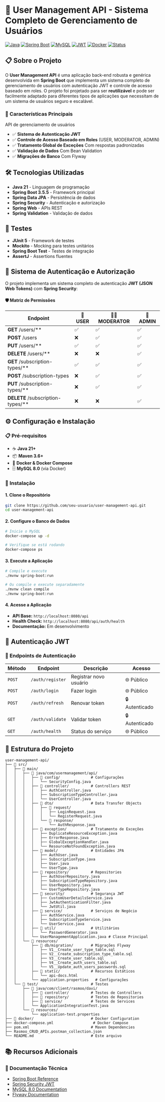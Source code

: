 # 🚀 User Management API - Sistema Completo de Gerenciamento de Usuários

[![Java](https://img.shields.io/badge/Java-21-orange.svg)](https://www.oracle.com/java/)
[![Spring Boot](https://img.shields.io/badge/Spring%20Boot-3.5.5-brightgreen.svg)](https://spring.io/projects/spring-boot)
[![MySQL](https://img.shields.io/badge/MySQL-8.0-blue.svg)](https://www.mysql.com/)
[![JWT](https://img.shields.io/badge/JWT-Security-red.svg)](https://jwt.io/)
[![Docker](https://img.shields.io/badge/Docker-Compose-blue.svg)](https://www.docker.com/)
[![Status](https://img.shields.io/badge/Status-Production%20Ready-green.svg)](#-status-do-projeto)

## 📋 Sobre o Projeto

O **User Management API** é uma aplicação back-end robusta e genérica desenvolvida em **Spring Boot** que implementa um
sistema completo de gerenciamento de usuários com autenticação JWT e controle de acesso baseado em roles. O projeto foi
projetado para ser **reutilizável** e pode ser facilmente adaptado para diferentes tipos de aplicações que necessitam de
um sistema de usuários seguro e escalável.

### 🎯 Características Principais

API de gerenciamento de usuários

- ✅ **Sistema de Autenticação JWT**
- ✅ **Controle de Acesso Baseado em Roles** (USER, MODERATOR, ADMIN)
- ✅ **Tratamento Global de Exceções** Com respostas padronizadas
- ✅ **Validação de Dados** Com Bean Validation
- ✅ **Migrações de Banco** Com Flyway

## 🛠️ Tecnologias Utilizadas

- **Java 21** - Linguagem de programação
- **Spring Boot 3.5.5** - Framework principal
- **Spring Data JPA** - Persistência de dados
- **Spring Security** - Autenticação e autorização
- **Spring Web** - APIs REST
- **Spring Validation** - Validação de dados

## **🎯 Testes**

- **JUnit 5** - Framework de testes
- **Mockito** - Mocking para testes unitários
- **Spring Boot Test** - Testes de integração
- **AssertJ** - Assertions fluentes


## 🔐 Sistema de Autenticação e Autorização

O projeto implementa um sistema completo de autenticação **JWT (JSON Web Tokens)** com **Spring Security**:

#### **🛡️ Matriz de Permissões**

| Endpoint                          | 👤 USER | 👨‍💼 MODERATOR | 👑 ADMIN |
|-----------------------------------|---------|-----------------|----------|
| **GET** /users/**                 | ✅       | ✅               | ✅        |
| **POST** /users                   | ❌       | ✅               | ✅        |
| **PUT** /users/**                 | ✅       | ✅               | ✅        |
| **DELETE** /users/**              | ❌       | ❌               | ✅        |
| **GET** /subscription-types/**    | ✅       | ✅               | ✅        |
| **POST** /subscription-types      | ❌       | ✅               | ✅        |
| **PUT** /subscription-types/**    | ❌       | ✅               | ✅        |
| **DELETE** /subscription-types/** | ❌       | ❌               | ✅        |

## ⚙️ Configuração e Instalação

### **📋 Pré-requisitos**

- ☕ **Java 21+**
- 📦 **Maven 3.6+**
- 🐳 **Docker & Docker Compose**
- 🗄️ **MySQL 8.0** (via Docker)

### **🚀 Instalação**

#### **1. Clone o Repositório**

```bash
git clone https://github.com/seu-usuario/user-management-api.git
cd user-management-api
```

#### **2. Configure o Banco de Dados**

```bash
# Inicie o MySQL
docker-compose up -d

# Verifique se está rodando
docker-compose ps
```

#### **3. Execute a Aplicação**

```bash
# Compile e execute
./mvnw spring-boot:run

# Ou compile e execute separadamente
./mvnw clean compile
./mvnw spring-boot:run
```

#### **4. Acesse a Aplicação**

- **API Base:** `http://localhost:8080/api`
- **Health Check:** `http://localhost:8080/api/auth/health`
- **Documentação:** Em desenvolvimento

## 🔑 Autenticação JWT

### **🚪 Endpoints de Autenticação**

| Método | Endpoint         | Descrição              | Acesso         |
|--------|------------------|------------------------|----------------|
| `POST` | `/auth/register` | Registrar novo usuário | 🌐 Público     |
| `POST` | `/auth/login`    | Fazer login            | 🌐 Público     |
| `POST` | `/auth/refresh`  | Renovar token          | 🔒 Autenticado |
| `GET`  | `/auth/validate` | Validar token          | 🔒 Autenticado |
| `GET`  | `/auth/health`   | Status do serviço      | 🌐 Público     |



## 📁 Estrutura do Projeto

```
user-management-api/
├── 📁 src/
│   ├── 📁 main/
│   │   ├── 📁 java/com/usermanagement/api/
│   │   │   ├── 📁 config/              # Configurações
│   │   │   │   └── SecurityConfig.java
│   │   │   ├── 📁 controller/          # Controllers REST
│   │   │   │   ├── AuthController.java
│   │   │   │   ├── SubscriptionTypeController.java
│   │   │   │   └── UserController.java
│   │   │   ├── 📁 dto/                 # Data Transfer Objects
│   │   │   │   ├── 📁 request/
│   │   │   │   │   ├── LoginRequest.java
│   │   │   │   │   └── RegisterRequest.java
│   │   │   │   └── 📁 response/
│   │   │   │       └── AuthResponse.java
│   │   │   ├── 📁 exception/           # Tratamento de Exceções
│   │   │   │   ├── DuplicateResourceException.java
│   │   │   │   ├── ErrorResponse.java
│   │   │   │   ├── GlobalExceptionHandler.java
│   │   │   │   └── ResourceNotFoundException.java
│   │   │   ├── 📁 model/               # Entidades JPA
│   │   │   │   ├── AuthUser.java
│   │   │   │   ├── SubscriptionType.java
│   │   │   │   ├── User.java
│   │   │   │   └── UserType.java
│   │   │   ├── 📁 repository/          # Repositories
│   │   │   │   ├── AuthUserRepository.java
│   │   │   │   ├── SubscriptionTypeRepository.java
│   │   │   │   ├── UserRepository.java
│   │   │   │   └── UserTypeRepository.java
│   │   │   ├── 📁 security/            # Segurança JWT
│   │   │   │   ├── CustomUserDetailsService.java
│   │   │   │   ├── JwtAuthenticationFilter.java
│   │   │   │   └── JwtUtil.java
│   │   │   ├── 📁 service/             # Serviços de Negócio
│   │   │   │   ├── AuthService.java
│   │   │   │   ├── SubscriptionTypeService.java
│   │   │   │   └── UserService.java
│   │   │   ├── 📁 util/                # Utilitários
│   │   │   │   └── PasswordGenerator.java
│   │   │   └── UserManagementApplication.java # Classe Principal
│   │   └── 📁 resources/
│   │       ├── 📁 db/migration/        # Migrações Flyway
│   │       │   ├── V1__Create_user_type_table.sql
│   │       │   ├── V2__Create_subscription_type_table.sql
│   │       │   ├── V3__Create_user_table.sql
│   │       │   ├── V4__Create_auth_users_table.sql
│   │       │   └── V5__Update_auth_users_passwords.sql
│   │       ├── 📁 static/              # Recursos Estáticos
│   │       │   └── api-docs.html
│   │       └── application.properties   # Configurações
│   └── 📁 test/                        # Testes
│       ├── 📁 java/com/client/rasmoo/davi/
│       │   ├── 📁 controller/          # Testes de Controllers
│       │   ├── 📁 repository/          # Testes de Repositories
│       │   ├── 📁 service/             # Testes de Services
│       │   └── ApplicationIntegrationTest.java
│       └── 📁 resources/
│           └── application-test.properties
├── 📁 docker/                          # Docker Configuration
├── docker-compose.yml                  # Docker Compose
├── pom.xml                            # Maven Dependencies
├── Rasmoo_CRUD_APIs.postman_collection.json
└── README.md                          # Este arquivo
```


## 📚 Recursos Adicionais

### **📖 Documentação Técnica**

- [Spring Boot Reference](https://docs.spring.io/spring-boot/docs/current/reference/html/)
- [Spring Security JWT](https://docs.spring.io/spring-security/reference/servlet/oauth2/resource-server/jwt.html)
- [MySQL 8.0 Documentation](https://dev.mysql.com/doc/refman/8.0/en/)
- [Flyway Documentation](https://flywaydb.org/documentation/)


